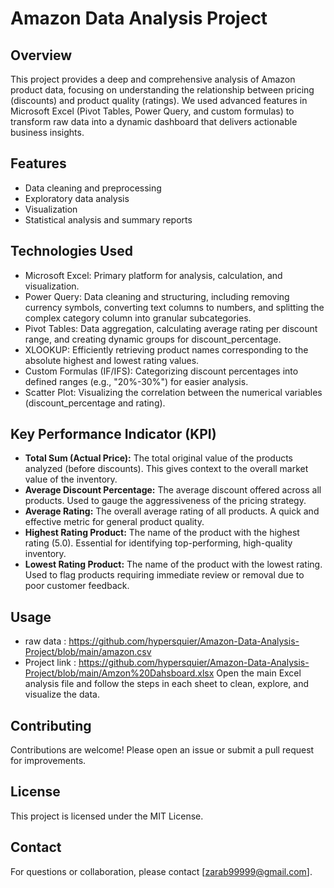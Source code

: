 # Amazon Data Analysis Project

## Overview
This project provides a deep and comprehensive analysis of Amazon product data, focusing on understanding the relationship between pricing (discounts) and product quality (ratings). We used advanced features in Microsoft Excel (Pivot Tables, Power Query, and custom formulas) to transform raw data into a dynamic dashboard that delivers actionable business insights.

## Features
- Data cleaning and preprocessing
- Exploratory data analysis 
- Visualization 
- Statistical analysis and summary reports

## Technologies Used
- Microsoft Excel: Primary platform for analysis, calculation, and visualization.
- Power Query: Data cleaning and structuring, including removing currency symbols, converting text columns to numbers, and splitting the complex category column into granular subcategories.
- Pivot Tables: Data aggregation, calculating average rating per discount range, and creating dynamic groups for discount_percentage.
- XLOOKUP: Efficiently retrieving product names corresponding to the absolute highest and lowest rating values.
- Custom Formulas (IF/IFS): Categorizing discount percentages into defined ranges (e.g., "20%-30%") for easier analysis.
- Scatter Plot: Visualizing the correlation between the numerical variables (discount_percentage and rating).

## Key Performance Indicator (KPI)
- **Total Sum (Actual Price):** The total original value of the products analyzed (before discounts). This gives context to the overall market value of the inventory.
- **Average Discount Percentage:** The average discount offered across all products. Used to gauge the aggressiveness of the pricing strategy.
- **Average Rating:** The overall average rating of all products. A quick and effective metric for general product quality.
- **Highest Rating Product:** The name of the product with the highest rating (5.0). Essential for identifying top-performing, high-quality inventory.
- **Lowest Rating Product:** The name of the product with the lowest rating. Used to flag products requiring immediate review or removal due to poor customer feedback.

## Usage
- raw data : https://github.com/hypersquier/Amazon-Data-Analysis-Project/blob/main/amazon.csv
- Project link : https://github.com/hypersquier/Amazon-Data-Analysis-Project/blob/main/Amzon%20Dahsboard.xlsx
Open the main Excel analysis file and follow the steps in each sheet to clean, explore, and visualize the data.

## Contributing
Contributions are welcome! Please open an issue or submit a pull request for improvements.

## License
This project is licensed under the MIT License.

## Contact
For questions or collaboration, please contact [zarab99999@gmail.com].
